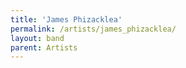 ```yaml
---
title: 'James Phizacklea'
permalink: /artists/james_phizacklea/
layout: band
parent: Artists
---
```

